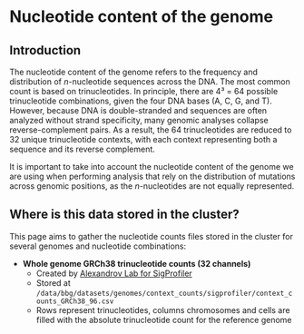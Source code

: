 # Nucleotide content of the genome

## Introduction

The nucleotide content of the genome refers to the frequency and distribution of *n*-nucleotide sequences across the DNA. The most common count is based on trinucleotides. In principle, there are 4³ = 64 possible trinucleotide combinations, given the four DNA bases (A, C, G, and T). However, because DNA is double-stranded and sequences are often analyzed without strand specificity, many genomic analyses collapse reverse-complement pairs. As a result, the 64 trinucleotides are reduced to 32 unique trinucleotide contexts, with each context representing both a sequence and its reverse complement.

It is important to take into account the nucleotide content of the genome we are using when performing analysis that rely on the distribution of mutations across genomic positions, as the *n*-nucleotides are not equally represented. 

## Where is this data stored in the cluster?

This page aims to gather the nucleotide counts files stored in the cluster for several genomes and nucleotide combinations:
- **Whole genome GRCh38 trinucleotide counts (32 channels)**
    + Created by [Alexandrov Lab for SigProfiler](https://github.com/AlexandrovLab/SigProfilerMatrixGenerator/tree/master/SigProfilerMatrixGenerator/references/chromosomes/context_distributions)
    + Stored at `/data/bbg/datasets/genomes/context_counts/sigprofiler/context_counts_GRCh38_96.csv`  
    + Rows represent trinucleotides, columns chromosomes and cells are filled with the absolute trinucleotide count for the reference genome
